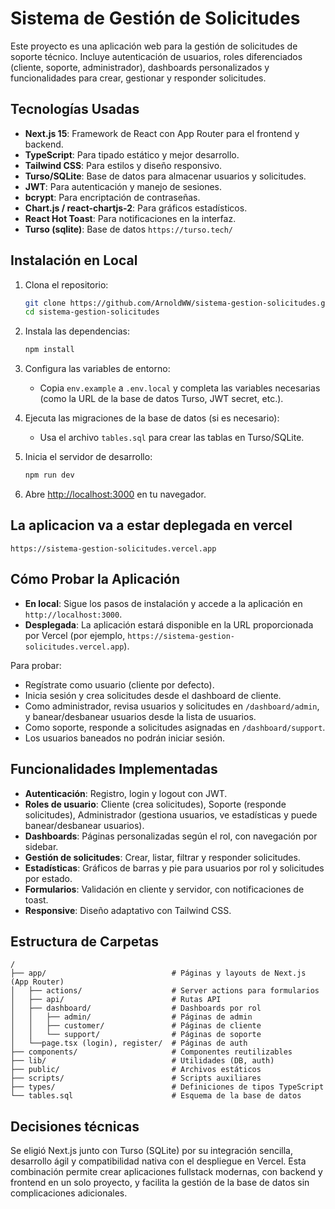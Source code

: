 # Sistema de Gestión de Solicitudes

Este proyecto es una aplicación web para la gestión de solicitudes de soporte
técnico. Incluye autenticación de usuarios, roles diferenciados (cliente,
soporte, administrador), dashboards personalizados y funcionalidades para crear,
gestionar y responder solicitudes.

## Tecnologías Usadas

- **Next.js 15**: Framework de React con App Router para el frontend y backend.
- **TypeScript**: Para tipado estático y mejor desarrollo.
- **Tailwind CSS**: Para estilos y diseño responsivo.
- **Turso/SQLite**: Base de datos para almacenar usuarios y solicitudes.
- **JWT**: Para autenticación y manejo de sesiones.
- **bcrypt**: Para encriptación de contraseñas.
- **Chart.js / react-chartjs-2**: Para gráficos estadísticos.
- **React Hot Toast**: Para notificaciones en la interfaz.
- **Turso (sqlite)**: Base de datos `https://turso.tech/`

## Instalación en Local

1. Clona el repositorio:

   ```bash
   git clone https://github.com/ArnoldWW/sistema-gestion-solicitudes.git
   cd sistema-gestion-solicitudes
   ```

2. Instala las dependencias:

   ```bash
   npm install
   ```

3. Configura las variables de entorno:

   - Copia `env.example` a `.env.local` y completa las variables necesarias
     (como la URL de la base de datos Turso, JWT secret, etc.).

4. Ejecuta las migraciones de la base de datos (si es necesario):

   - Usa el archivo `tables.sql` para crear las tablas en Turso/SQLite.

5. Inicia el servidor de desarrollo:

   ```bash
   npm run dev
   ```

6. Abre [http://localhost:3000](http://localhost:3000) en tu navegador.

## La aplicacion va a estar deplegada en vercel

`https://sistema-gestion-solicitudes.vercel.app`

## Cómo Probar la Aplicación

- **En local**: Sigue los pasos de instalación y accede a la aplicación en
  `http://localhost:3000`.
- **Desplegada**: La aplicación estará disponible en la URL proporcionada por
  Vercel (por ejemplo, `https://sistema-gestion-solicitudes.vercel.app`).

Para probar:

- Regístrate como usuario (cliente por defecto).
- Inicia sesión y crea solicitudes desde el dashboard de cliente.
- Como administrador, revisa usuarios y solicitudes en `/dashboard/admin`, y
  banear/desbanear usuarios desde la lista de usuarios.
- Como soporte, responde a solicitudes asignadas en `/dashboard/support`.
- Los usuarios baneados no podrán iniciar sesión.

## Funcionalidades Implementadas

- **Autenticación**: Registro, login y logout con JWT.
- **Roles de usuario**: Cliente (crea solicitudes), Soporte (responde
  solicitudes), Administrador (gestiona usuarios, ve estadísticas y puede
  banear/desbanear usuarios).
- **Dashboards**: Páginas personalizadas según el rol, con navegación por
  sidebar.
- **Gestión de solicitudes**: Crear, listar, filtrar y responder solicitudes.
- **Estadísticas**: Gráficos de barras y pie para usuarios por rol y solicitudes
  por estado.
- **Formularios**: Validación en cliente y servidor, con notificaciones de
  toast.
- **Responsive**: Diseño adaptativo con Tailwind CSS.

## Estructura de Carpetas

```
/
├── app/                            # Páginas y layouts de Next.js (App Router)
│   ├── actions/                    # Server actions para formularios
│   ├── api/                        # Rutas API
│   ├── dashboard/                  # Dashboards por rol
│   │   ├── admin/                  # Páginas de admin
│   │   ├── customer/               # Páginas de cliente
│   │   └── support/                # Páginas de soporte
│   └──page.tsx (login), register/  # Páginas de auth
├── components/                     # Componentes reutilizables
├── lib/                            # Utilidades (DB, auth)
├── public/                         # Archivos estáticos
├── scripts/                        # Scripts auxiliares
├── types/                          # Definiciones de tipos TypeScript
└── tables.sql                      # Esquema de la base de datos
```

## Decisiones técnicas

Se eligió Next.js junto con Turso (SQLite) por su integración sencilla,
desarrollo ágil y compatibilidad nativa con el despliegue en Vercel. Esta
combinación permite crear aplicaciones fullstack modernas, con backend y
frontend en un solo proyecto, y facilita la gestión de la base de datos sin
complicaciones adicionales.
